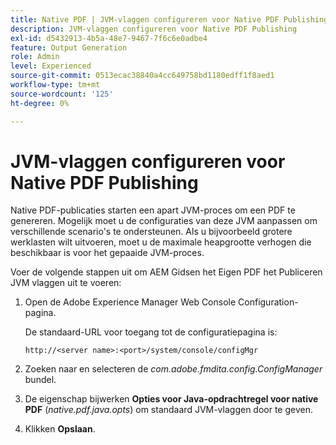 ```yaml
---
title: Native PDF | JVM-vlaggen configureren voor Native PDF Publishing
description: JVM-vlaggen configureren voor Native PDF Publishing
exl-id: d5432913-4b5a-48e7-9467-7f6c6e0adbe4
feature: Output Generation
role: Admin
level: Experienced
source-git-commit: 0513ecac38840a4cc649758bd1180edff1f8aed1
workflow-type: tm+mt
source-wordcount: '125'
ht-degree: 0%

---
```


# JVM-vlaggen configureren voor Native PDF Publishing

Native PDF-publicaties starten een apart JVM-proces om een PDF te genereren. Mogelijk moet u de configuraties van deze JVM aanpassen om verschillende scenario&#39;s te ondersteunen. Als u bijvoorbeeld grotere werklasten wilt uitvoeren, moet u de maximale heapgrootte verhogen die beschikbaar is voor het gepaaide JVM-proces.

Voer de volgende stappen uit om AEM Gidsen het Eigen PDF het Publiceren JVM vlaggen uit te voeren:

1. Open de Adobe Experience Manager Web Console Configuration-pagina.

   De standaard-URL voor toegang tot de configuratiepagina is:

   ```http
   http://<server name>:<port>/system/console/configMgr
   ```

1. Zoeken naar en selecteren de *com.adobe.fmdita.config.ConfigManager* bundel.

1. De eigenschap bijwerken **Opties voor Java-opdrachtregel voor native PDF** (*native.pdf.java.opts*) om standaard JVM-vlaggen door te geven.



1. Klikken **Opslaan**.

